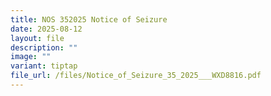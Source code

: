 ```yaml
---
title: NOS 352025 Notice of Seizure
date: 2025-08-12
layout: file
description: ""
image: ""
variant: tiptap
file_url: /files/Notice_of_Seizure_35_2025___WXD8816.pdf
---
```

